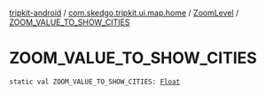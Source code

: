 [tripkit-android](../../index.md) / [com.skedgo.tripkit.ui.map.home](../index.md) / [ZoomLevel](index.md) / [ZOOM_VALUE_TO_SHOW_CITIES](./-z-o-o-m_-v-a-l-u-e_-t-o_-s-h-o-w_-c-i-t-i-e-s.md)

# ZOOM_VALUE_TO_SHOW_CITIES

`static val ZOOM_VALUE_TO_SHOW_CITIES: `[`Float`](https://kotlinlang.org/api/latest/jvm/stdlib/kotlin/-float/index.html)